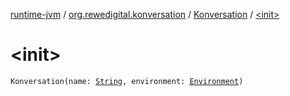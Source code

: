 [runtime-jvm](../../index.md) / [org.rewedigital.konversation](../index.md) / [Konversation](index.md) / [&lt;init&gt;](./-init-.md)

# &lt;init&gt;

`Konversation(name: `[`String`](https://kotlinlang.org/api/latest/jvm/stdlib/kotlin/-string/index.html)`, environment: `[`Environment`](../-environment/index.md)`)`